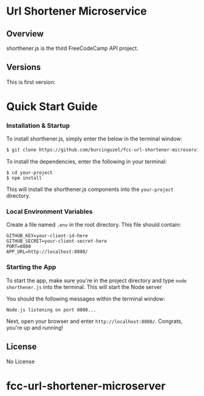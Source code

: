 # Url Shortener Microservice

## Overview

shorthener.js is the third FreeCodeCamp API project.
## Versions

This is first version:

# Quick Start Guide


### Installation & Startup

To install shorthener.js, simply enter the below in the terminal window:

```bash
$ git clone https://github.com/burcinguzel/fcc-url-shortener-microservice.git
```

To install the dependencies, enter the following in your terminal:

```
$ cd your-project
$ npm install
```

This will install the shorthener.js components into the `your-project` directory.



### Local Environment Variables

Create a file named `.env` in the root directory. This file should contain:

```
GITHUB_KEY=your-client-id-here
GITHUB_SECRET=your-client-secret-here
PORT=8080
APP_URL=http://localhost:8080/
```

### Starting the App

To start the app, make sure you're in the project directory and type `node shorthener.js` into the terminal. This will start the Node server 

You should the following messages within the terminal window:

```
Node.js listening on port 8080...
```

Next, open your browser and enter `http://localhost:8080/`. Congrats, you're up and running!


## License

No License
# fcc-url-shortener-microserver
